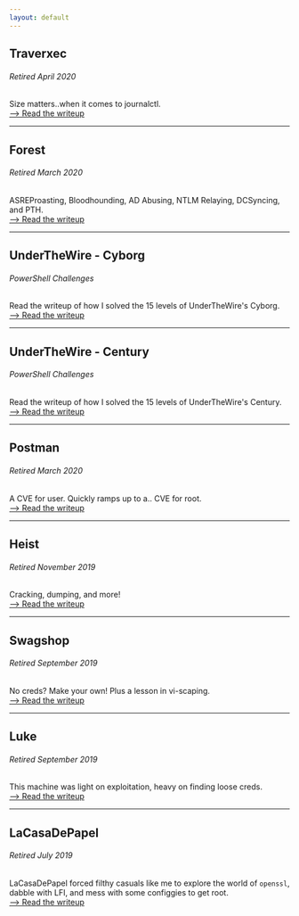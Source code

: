```yaml
---
layout: default
---
```


## Traverxec
###### Retired April 2020
Size matters..when it comes to journalctl.<BR>
[--> Read the writeup](https://yaboygmoney.github.io/htb/traverxec.html)

---

## Forest
###### Retired March 2020
ASREProasting, Bloodhounding, AD Abusing, NTLM Relaying, DCSyncing, and PTH.<BR>
[--> Read the writeup](https://yaboygmoney.github.io/htb/forest.html)

---

## UnderTheWire - Cyborg
###### PowerShell Challenges
Read the writeup of how I solved the 15 levels of UnderTheWire's Cyborg.<BR>
[--> Read the writeup](https://yaboygmoney.github.io/htb/underthewire/cyborg.html)

---

## UnderTheWire - Century
###### PowerShell Challenges
Read the writeup of how I solved the 15 levels of UnderTheWire's Century.<BR>
[--> Read the writeup](https://yaboygmoney.github.io/htb/underthewire/century.html)

---

## Postman
###### Retired March 2020
A CVE for user. Quickly ramps up to a.. CVE for root.<BR>
[--> Read the writeup](https://yaboygmoney.github.io/htb/postman.html)

---

## Heist
###### Retired November 2019
Cracking, dumping, and more!<BR>
[--> Read the writeup](https://yaboygmoney.github.io/htb/heist.html)

---

## Swagshop
###### Retired September 2019
No creds? Make your own! Plus a lesson in vi-scaping.<BR>
[--> Read the writeup](https://yaboygmoney.github.io/htb/swagshop.html)
  
---

## Luke
###### Retired September 2019
This machine was light on exploitation, heavy on finding loose creds.<BR>
[--> Read the writeup](https://yaboygmoney.github.io/htb/luke.html)
  
---

## LaCasaDePapel
###### Retired July 2019
LaCasaDePapel forced filthy casuals like me to explore the world of `openssl`, dabble with LFI, and mess with some configgies to get root.<BR>
[--> Read the writeup](https://yaboygmoney.github.io/htb/lcdp.html)
